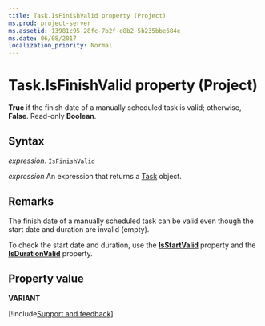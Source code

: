 ```yaml
---
title: Task.IsFinishValid property (Project)
ms.prod: project-server
ms.assetid: 13981c95-28fc-7b2f-d8b2-5b235bbe684e
ms.date: 06/08/2017
localization_priority: Normal
---
```



# Task.IsFinishValid property (Project)

 **True** if the finish date of a manually scheduled task is valid; otherwise, **False**. Read-only **Boolean**.


## Syntax

_expression_. `IsFinishValid`

 _expression_ An expression that returns a [Task](./Project.Task.md) object.


## Remarks

The finish date of a manually scheduled task can be valid even though the start date and duration are invalid (empty).

To check the start date and duration, use the  **[IsStartValid](Project.task.isstartvalid.md)** property and the **[IsDurationValid](Project.task.isdurationvalid.md)** property.


## Property value

 **VARIANT**

[!include[Support and feedback](~/includes/feedback-boilerplate.md)]
